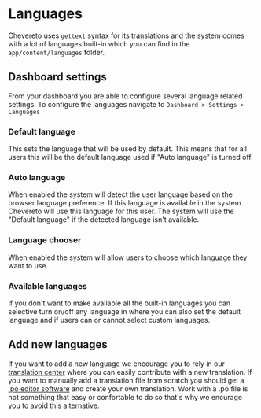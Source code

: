 # Languages

Chevereto uses `gettext` syntax for its translations and the system comes with a lot of languages built-in which you can find in the `app/content/languages` folder.

## Dashboard settings

From your dashboard you are able to configure several language related settings. To configure the languages navigate to `Dashboard > Settings > Languages`

### Default language

This sets the language that will be used by default. This means that for all users this will be the default language used if "Auto language" is turned off.

### Auto language

When enabled the system will detect the user language based on the browser language preference. If this language is available in the system Chevereto will use this language for this user. The system will use the "Default language" if the detected language isn't available.

### Language chooser

When enabled the system will allow users to choose which language they want to use.

### Available languages

If you don't want to make available all the built-in languages you can selective turn on/off any language in where you can also set the default language and if users can or cannot select custom languages.

## Add new languages

If you want to add a new language we encourage you to rely in our [translation center](http://translate.chevereto.com/) where you can easily contribute with a new translation. If you want to manually add a translation file from scratch you should get a [.po editor software](https://www.google.com/search?q=po%20editor) and create your own translation. Work with a .po file is not something that easy or confortable to do so that's why we encurage you to avoid this alternative.
